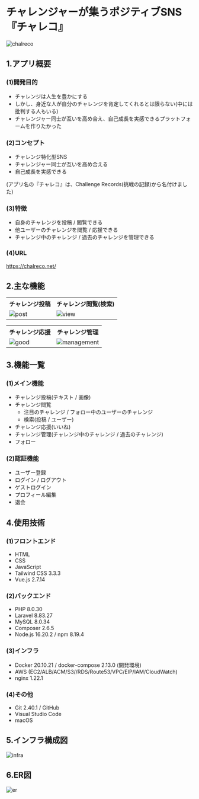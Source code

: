 # チャレンジャーが集うポジティブSNS『チャレコ』

![chalreco](https://github.com/yamamoto117/chalreco/assets/99392507/31a7bafe-3c1c-490e-93cf-f344b83c189e)

## 1.アプリ概要
### (1)開発目的
* チャレンジは人生を豊かにする
* しかし、身近な人が自分のチャレンジを肯定してくれるとは限らない(中には批判する人もいる)
* チャレンジャー同士が互いを高め合え、自己成長を実感できるプラットフォームを作りたかった

### (2)コンセプト
* チャレンジ特化型SNS
* チャレンジャー同士が互いを高め合える
* 自己成長を実感できる

(アプリ名の『チャレコ』は、Challenge Records(挑戦の記録)から名付けました)

### (3)特徴
* 自身のチャレンジを投稿 / 閲覧できる
* 他ユーザーのチャレンジを閲覧 / 応援できる
* チャレンジ中のチャレンジ / 過去のチャレンジを管理できる

### (4)URL
https://chalreco.net/

## 2.主な機能

<table>
	<tr>
		<th style="text-align: center">チャレンジ投稿</th>
		<th style="text-align: center">チャレンジ閲覧(検索)</th>
	</tr>
	<tr>
		<td><img alt="post" src="https://github.com/yamamoto117/chalreco/assets/99392507/deabb995-5771-42ea-a48f-4e96cc971625"></td>
		<td><img alt="view" src="https://github.com/yamamoto117/chalreco/assets/99392507/e73736ce-c220-49ba-a54f-f3ab28252dfe"></td>
  </tr>
</table>

<table>
	<tr>
		<th style="text-align: center">チャレンジ応援</th>
		<th style="text-align: center">チャレンジ管理</th>
	</tr>
	<tr>
		<td><img alt="good" src="https://github.com/yamamoto117/chalreco/assets/99392507/9398556c-0611-4a21-a561-7301809e01bb"></td>
		<td><img alt="management" src="https://github.com/yamamoto117/chalreco/assets/99392507/b29a1cb3-bed4-4230-9ed4-e6d3ec909d7c"></td>
  </tr>
</table>

## 3.機能一覧
### (1)メイン機能
* チャレンジ投稿(テキスト / 画像)
* チャレンジ閲覧
  * 注目のチャレンジ / フォロー中のユーザーのチャレンジ
  * 検索(投稿 / ユーザー)
* チャレンジ応援(いいね)
* チャレンジ管理(チャレンジ中のチャレンジ / 過去のチャレンジ)
* フォロー

### (2)認証機能
* ユーザー登録
* ログイン / ログアウト
* ゲストログイン
* プロフィール編集
* 退会

## 4.使用技術
### (1)フロントエンド
* HTML
* CSS
* JavaScript
* Tailwind CSS 3.3.3
* Vue.js 2.7.14

### (2)バックエンド
* PHP 8.0.30
* Laravel 8.83.27
* MySQL 8.0.34
* Composer 2.6.5
* Node.js 16.20.2 / npm 8.19.4

### (3)インフラ
* Docker 20.10.21 / docker-compose 2.13.0 (開発環境)
* AWS (EC2/ALB/ACM/S3//RDS/Route53/VPC/EIP/IAM/CloudWatch)
* nginx 1.22.1

### (4)その他
* Git 2.40.1 / GitHub
* Visual Studio Code
* macOS

## 5.インフラ構成図
![infra](https://github.com/yamamoto117/chalreco/assets/99392507/4c519975-a81a-42f0-b5fa-e71dca95fdb5)

## 6.ER図
![er](https://github.com/yamamoto117/chalreco/assets/99392507/59f990c5-3fd3-4576-8662-cefc14137d01)
